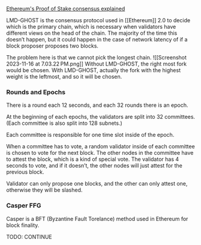 [Ethereum's Proof of Stake consensus explained](https://www.youtube.com/watch?v=5gfNUVmX3Es)

LMD-GHOST is the consensus protocol used in [[Ethereum]] 2.0 to decide which is the primary chain, which is necessary when validators have different views on the head of the chain. The majority of the time this doesn’t happen, but it could happen in the case of network latency of if a block proposer proposes two blocks.

The problem here is that we cannot pick the longest chain.
![[Screenshot 2023-11-16 at 7.03.22 PM.png]]
Without LMD-GHOST, the right most fork would be chosen. With LMD-GHOST, actually the fork with the highest weight is the leftmost, and so it will be chosen.
### Rounds and Epochs

There is a round each 12 seconds, and each 32 rounds there is an epoch.

At the beginning of each epochs, the validators are split into 32 committees. (Each committee is also split into 128 subnets.)

Each committee is responsible for one time slot inside of the epoch.

When a committee has to vote, a random validator inside of each committee is chosen to vote for the next block. The other nodes in the committee have to attest the block, which is a kind of special vote. The validator has 4 seconds to vote, and if it doesn’t, the other nodes will just attest for the previous block.

Validator can only propose one blocks, and the other can only attest one, otherwise they will be slashed.

### Casper FFG

Casper is a BFT (Byzantine Fault Torelance) method used in Ethereum for block finality.

TODO: CONTINUE